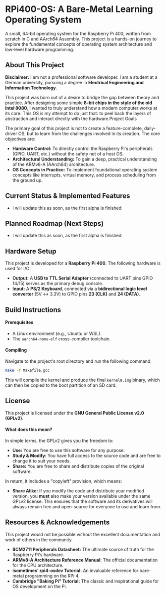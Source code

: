 # RPi400-OS: A Bare-Metal Learning Operating System

A small, 64-bit operating system for the Raspberry Pi 400, written from scratch in C and AArch64 Assembly. This project is a hands-on journey to explore the fundamental concepts of operating system architecture and low-level hardware programming.

## About This Project

**Disclaimer:** I am not a professional software developer. I am a student at a German university, pursuing a degree in **Electrical Engineering and Information Technology**.

This project was born out of a desire to bridge the gap between theory and practice. After designing some simple **8-bit chips in the style of the old Intel 8080**, I wanted to truly understand how a modern computer works at its core. This OS is my attempt to do just that: to peel back the layers of abstraction and interact directly with the hardware.Project Goals

The primary goal of this project is not to create a feature-complete, daily-driver OS, but to learn from the challenges involved in its creation. The core objectives are:

- **Hardware Control:** To directly control the Raspberry Pi's peripherals (GPIO, UART, etc.) without the safety net of a host OS.
- **Architectural Understanding:** To gain a deep, practical understanding of the ARMv8-A (AArch64) architecture.
- **OS Concepts in Practice:** To implement foundational operating system concepts like interrupts, virtual memory, and process scheduling from the ground up.

## Current Status & Implemented Features

- I will update this as soon, as the first alpha is finished

## Planned Roadmap (Next Steps)

- I will update this as soon, as the first alpha is finished

## Hardware Setup

This project is developed for a **Raspberry Pi 400**. The following hardware is used for I/O:

- **Output:** A **USB to TTL Serial Adapter** (connected to UART pins GPIO 14/15) serves as the primary debug console.
- **Input:** A **PS/2 Keyboard**, connected via a **bidirectional logic level converter** (5V ↔ 3.3V) to GPIO pins **23 (CLK)** and **24 (DATA)**.

## Build Instructions

#### Prerequisites

- A Linux environment (e.g., Ubuntu or WSL).
- The `aarch64-none-elf` cross-compiler toolchain.

#### Compiling

Navigate to the project's root directory and run the following command:

```bash
make -f Makefile.gcc
```

This will compile the kernel and produce the final `kernel8.img` binary, which can then be copied to the boot partition of an SD card.

## License

This project is licensed under the **GNU General Public License v2.0 (GPLv2)**.

#### What does this mean?

In simple terms, the GPLv2 gives you the freedom to:

- **Use:** You are free to use this software for any purpose.
- **Study & Modify:** You have full access to the source code and are free to change it to suit your needs.
- **Share:** You are free to share and distribute copies of the original software.

In return, it includes a "copyleft" provision, which means:

- **Share Alike:** If you modify the code and distribute your modified version, you **must** also make your version available under the same GPLv2 license. This ensures that the software and its derivatives will always remain free and open-source for everyone to use and learn from.

## Resources & Acknowledgements

This project would not be possible without the excellent documentation and work of others in the community.

- **BCM2711 Peripherals Datasheet:** The ultimate source of truth for the Raspberry Pi's hardware.
- **ARMv8-A Architecture Reference Manual:** The official documentation for the CPU architecture.
- **isometimes' rpi4-osdev Tutorial:** An invaluable reference for bare-metal programming on the RPi 4.
- **Cambridge "Baking Pi" Tutorial:** The classic and inspirational guide for OS development on the Pi.
